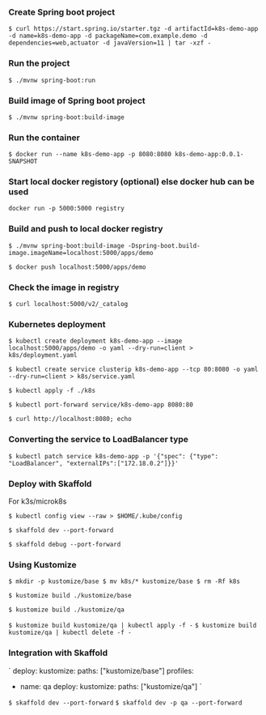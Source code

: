 
### Create Spring boot project

`$ curl https://start.spring.io/starter.tgz -d artifactId=k8s-demo-app -d name=k8s-demo-app -d packageName=com.example.demo -d dependencies=web,actuator -d javaVersion=11 | tar -xzf -
`
### Run the project

`$ ./mvnw spring-boot:run`

### Build image of Spring boot project

`$ ./mvnw spring-boot:build-image`

### Run the container

`$ docker run --name k8s-demo-app -p 8080:8080 k8s-demo-app:0.0.1-SNAPSHOT`

### Start local docker registory (optional) else docker hub can be used

`docker run -p 5000:5000 registry`

### Build and push to local docker registry

`$ ./mvnw spring-boot:build-image -Dspring-boot.build-image.imageName=localhost:5000/apps/demo`

`$ docker push localhost:5000/apps/demo`

### Check the image in registry

`$ curl localhost:5000/v2/_catalog`

### Kubernetes deployment

`$ kubectl create deployment k8s-demo-app --image localhost:5000/apps/demo -o yaml --dry-run=client > k8s/deployment.yaml`

`$ kubectl create service clusterip k8s-demo-app --tcp 80:8080 -o yaml --dry-run=client > k8s/service.yaml`

`$ kubectl apply -f ./k8s`

`$ kubectl port-forward service/k8s-demo-app 8080:80`

`$ curl http://localhost:8080; echo`

### Converting the service to LoadBalancer type

`$ kubectl patch service k8s-demo-app -p '{"spec": {"type": "LoadBalancer", "externalIPs":["172.18.0.2"]}}'`

### Deploy with Skaffold

For k3s/microk8s

`$ kubectl config view --raw > $HOME/.kube/config`

`$ skaffold dev --port-forward`

`$ skaffold debug --port-forward`

### Using Kustomize

`$ mkdir -p kustomize/base
 $ mv k8s/* kustomize/base
 $ rm -Rf k8s`

`$ kustomize build ./kustomize/base`

`$ kustomize build ./kustomize/qa`

`$ kustomize build kustomize/qa | kubectl apply -f -`
`$ kustomize build kustomize/qa | kubectl delete -f -`

### Integration with Skaffold

`
deploy:
  kustomize:
    paths: ["kustomize/base"]
profiles:
  - name: qa
    deploy:
      kustomize:
        paths: ["kustomize/qa"]
`

`$ skaffold dev --port-forward`
`$ skaffold dev -p qa --port-forward`